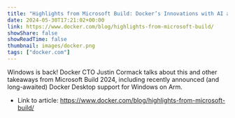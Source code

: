 ```yaml
---
title: "Highlights from Microsoft Build: Docker’s Innovations with AI and Windows on Arm"
date: 2024-05-30T17:21:02+00:00
link: https://www.docker.com/blog/highlights-from-microsoft-build/
showShare: false
showReadTime: false
thumbnail: images/docker.png
tags: ["docker.com"]
---
```

Windows is back! Docker CTO Justin Cormack talks about this and other takeaways from Microsoft Build 2024, including recently announced (and long-awaited) Docker Desktop support for Windows on Arm.

- Link to article: https://www.docker.com/blog/highlights-from-microsoft-build/
